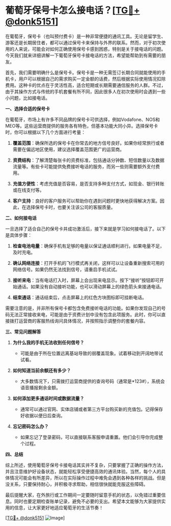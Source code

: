 # 葡萄牙保号卡怎么接电话？[[TG💪+ @donk5151](https://t.me/s/donk5151)]

在葡萄牙，保号卡（也叫预付费卡）是一种非常便捷的通讯工具。无论是留学生、游客还是长期居住者，都可以通过保号卡来保持与外界的联系。然而，对于初次使用的人来说，可能会对如何正确使用保号卡感到困惑，特别是关于接电话的问题。今天我们就来详细讲解一下葡萄牙保号卡接电话的方法，希望能帮助到有需要的朋友。

首先，我们需要明确什么是保号卡。保号卡是一种无需签订长期合同就能使用的手机卡，用户可以根据自己的需求购买一定金额的话费，然后根据实际使用情况扣除费用。这种卡的优点在于灵活性高，适合短期或长期需要通信服务的人群。不过，由于其操作方式与传统的手机套餐有所不同，因此很多人在初次使用时会遇到一些小问题，比如接电话。

**一、选择合适的保号卡**

在葡萄牙，市场上有许多不同品牌的保号卡可供选择，例如Vodafone、NOS和MEO等。这些运营商提供的服务各有特色，但基本功能大同小异。选择保号卡时，你可以根据以下几个方面进行考量：

1. **覆盖范围**：确保所选的保号卡在你常去的地方信号良好。如果你经常旅行或者需要在偏远地区使用，建议选择覆盖范围更广的运营商。
   
2. **资费结构**：了解清楚每张卡的资费标准，包括通话分钟数、短信数量以及数据流量等。有些卡可能提供免费接听电话的服务，而另一些则需要额外支付费用。

3. **充值方便性**：考虑充值是否容易，是否支持多种支付方式，如现金、银行转账或在线支付等。

4. **客户支持**：良好的客户服务可以帮助你在遇到问题时更快地获得解决方案。因此，在选择保号卡时，也要关注该公司的客服质量。

**二、如何接电话**

一旦选择了适合自己的保号卡并成功激活后，接下来就是学习如何接电话了。以下是具体步骤：

1. **检查电池电量**：确保手机有足够的电量以保证通话顺利进行。如果电量不足，及时充电。

2. **确认网络连接**：打开手机的飞行模式再关闭，这样可以让设备重新搜索可用的网络信号。如果仍然无法找到信号，请重启手机试试。

3. **接听来电**：当有电话打入时，屏幕上会出现来电显示。按下“接听”按钮即可开始通话。如果没有自动接听功能，也可以滑动屏幕上的绿色箭头来接通电话。

4. **结束通话**：通话结束后，点击屏幕上的红色方块图标即可挂断电话。

需要注意的是，并非所有保号卡都包含免费接听电话的功能。如果你发现自己的号码无法正常接收来电，可能是由于资费计划中没有包含此项服务。此时，你可以直接拨打运营商的客服热线询问具体情况，并按照指示调整你的套餐内容。

**三、常见问题解答**

1. **为什么我的手机无法收到任何信号？**
   - 可能是由于所在位置远离基站导致的弱覆盖现象。试着移动到开阔地带试试看。

2. **如何知道当前余额还有多少？**
   - 大多数情况下，只需拨打运营商提供的查询号码（通常是*123#），系统会语音播报剩余金额。

3. **如何添加更多通话时间或数据流量？**
   - 通常可以通过官网、实体店铺或者第三方平台购买新的充值包。记得保存好收据以便日后查询。

4. **忘记密码怎么办？**
   - 如果忘记了登录密码，可以直接联系客服申请重置。他们会引导你完成整个过程。

**四、总结**

综上所述，使用葡萄牙保号卡接电话其实并不复杂，只要掌握了正确的操作方法，并且注意维护好设备状态，就能轻松享受便捷高效的通讯体验。当然，每个人的具体情况可能会有所差异，所以在实际操作过程中难免会遇到各种各样的挑战。但是没关系，只要保持耐心，并积极寻求帮助，相信很快就能克服这些障碍。

最后提醒大家，在外旅行或工作期间一定要随时留意手机的状态，以免错过重要信息。同时也要定期检查账单记录，避免不必要的支出。希望本文能够为大家提供实用的信息，让大家更好地适应葡萄牙的生活节奏！

[[TG💪+ @donk5151](https://t.me/s/donk5151) ![Image](https://i.postimg.cc/rwNCRYN7/Snipaste-2025-04-30-17-27-05.png)]